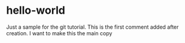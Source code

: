 # hello-world
Just a sample for the git tutorial.
This is the first comment added after creation. I want to make this the main copy
